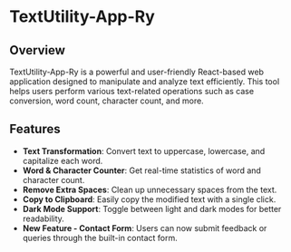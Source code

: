 # TextUtility-App-Ry

## Overview
TextUtility-App-Ry is a powerful and user-friendly React-based web application designed to manipulate and analyze text efficiently. This tool helps users perform various text-related operations such as case conversion, word count, character count, and more. 

## Features
- **Text Transformation**: Convert text to uppercase, lowercase, and capitalize each word.
- **Word & Character Counter**: Get real-time statistics of word and character count.
- **Remove Extra Spaces**: Clean up unnecessary spaces from the text.
- **Copy to Clipboard**: Easily copy the modified text with a single click.
- **Dark Mode Support**: Toggle between light and dark modes for better readability.
- **New Feature - Contact Form**: Users can now submit feedback or queries through the built-in contact form.




